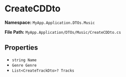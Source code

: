 # CreateCDDto

**Namespace:** `MyApp.Application.DTOs.Music`

**File Path:** `MyApp.Application/DTOs/Music/CreateCDDto.cs`

## Properties

- `string Name`
- `Genre Genre`
- `List<CreateTrackDto>? Tracks`

